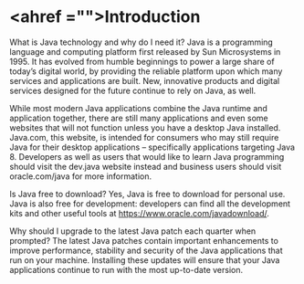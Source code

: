 # <ahref ="">Introduction</a>



What is Java technology and why do I need it?
Java is a programming language and computing platform first released by Sun Microsystems in 1995. It has evolved from humble beginnings to power a large share of today’s digital world, by providing the reliable platform upon which many services and applications are built. New, innovative products and digital services designed for the future continue to rely on Java, as well.

While most modern Java applications combine the Java runtime and application together, there are still many applications and even some websites that will not function unless you have a desktop Java installed. Java.com, this website, is intended for consumers who may still require Java for their desktop applications – specifically applications targeting Java 8. Developers as well as users that would like to learn Java programming should visit the dev.java website instead and business users should visit oracle.com/java for more information.

Is Java free to download?
Yes, Java is free to download for personal use.
Java is also free for development: developers can find all the development kits and other useful tools at https://www.oracle.com/javadownload/.

Why should I upgrade to the latest Java patch each quarter when prompted?
The latest Java patches contain important enhancements to improve performance, stability and security of the Java applications that run on your machine. Installing these updates will ensure that your Java applications continue to run with the most up-to-date version.
